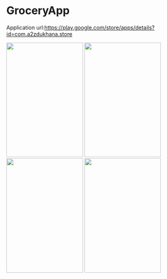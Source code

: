 # GroceryApp


Application url:https://play.google.com/store/apps/details?id=com.a2zdukhana.store

<img src="1.png" width=200 height=300/>

<img src="2.png" width=200 height=300/>

<img src="3.png" width=200 height=300/>

<img src="4.png" width=200 height=300/>
